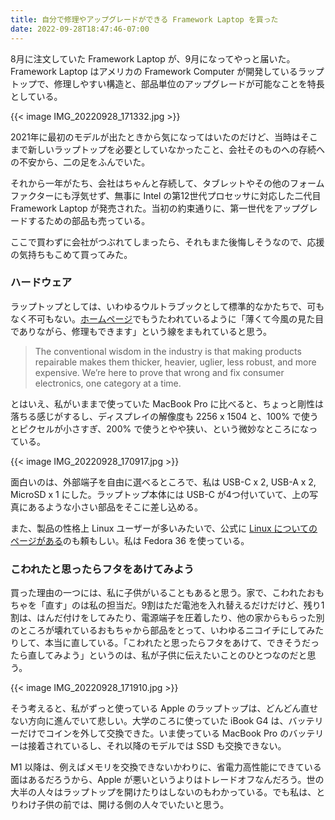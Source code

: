```yaml
---
title: 自分で修理やアップグレードができる Framework Laptop を買った
date: 2022-09-28T18:47:46-07:00
---
```

8月に注文していた Framework Laptop が、9月になってやっと届いた。
Framework Laptop はアメリカの Framework Computer が開発しているラップトップで、修理しやすい構造と、部品単位のアップグレードが可能なことを特長としている。

{{< image IMG_20220928_171332.jpg >}}

2021年に最初のモデルが出たときから気になってはいたのだけど、当時はそこまで新しいラップトップを必要としていなかったこと、会社そのものへの存続への不安から、二の足をふんでいた。

それから一年がたち、会社はちゃんと存続して、タブレットやその他のフォームファクターにも浮気せず、無事に Intel の第12世代プロセッサに対応した二代目 Framework Laptop が発売された。当初の約束通りに、第一世代をアップグレードするための部品も売っている。

ここで買わずに会社がつぶれてしまったら、それもまた後悔しそうなので、応援の気持ちもこめて買ってみた。

### ハードウェア

ラップトップとしては、いわゆるウルトラブックとして標準的なかたちで、可もなく不可もない。[ホームページ](https://frame.work/about)でもうたわれているように「薄くて今風の見た目でありながら、修理もできます」という線をまもれていると思う。

> The conventional wisdom in the industry is that making products repairable makes them thicker, heavier, uglier, less robust, and more expensive. We’re here to prove that wrong and fix consumer electronics, one category at a time.

とはいえ、私がいままで使っていた MacBook Pro に比べると、ちょっと剛性は落ちる感じがするし、ディスプレイの解像度も 2256 x 1504 と、100% で使うとピクセルが小さすぎ、200% で使うとやや狭い、という微妙なところになっている。

{{< image IMG_20220928_170917.jpg >}}

面白いのは、外部端子を自由に選べるところで、私は USB-C x 2, USB-A x 2, MicroSD x 1 にした。ラップトップ本体には USB-C が4つ付いていて、上の写真にあるような小さい部品をそこに差し込める。

また、製品の性格上 Linux ユーザーが多いみたいで、公式に [Linux についてのページがある](https://frame.work/linux)のも頼もしい。私は Fedora 36 を使っている。

### こわれたと思ったらフタをあけてみよう

買った理由の一つには、私に子供がいることもあると思う。家で、こわれたおもちゃを「直す」のは私の担当だ。9割はただ電池を入れ替えるだけだけど、残り1割は、はんだ付けをしてみたり、電源端子を圧着したり、他の家からもらった別のところが壊れているおもちゃから部品をとって、いわゆるニコイチにしてみたりして、本当に直している。「こわれたと思ったらフタをあけて、できそうだったら直してみよう」というのは、私が子供に伝えたいことのひとつなのだと思う。

{{< image IMG_20220928_171910.jpg >}}

そう考えると、私がずっと使っている Apple のラップトップは、どんどん直せない方向に進んでいて悲しい。大学のころに使っていた iBook G4 は、バッテリーだけでコインを外して交換できた。いま使っている MacBook Pro のバッテリーは接着されているし、それ以降のモデルでは SSD も交換できない。

M1 以降は、例えばメモリを交換できないかわりに、省電力高性能にできている面はあるだろうから、Apple が悪いというよりはトレードオフなんだろう。世の大半の人々はラップトップを開けたりはしないのもわかっている。でも私は、とりわけ子供の前では、開ける側の人々でいたいと思う。
